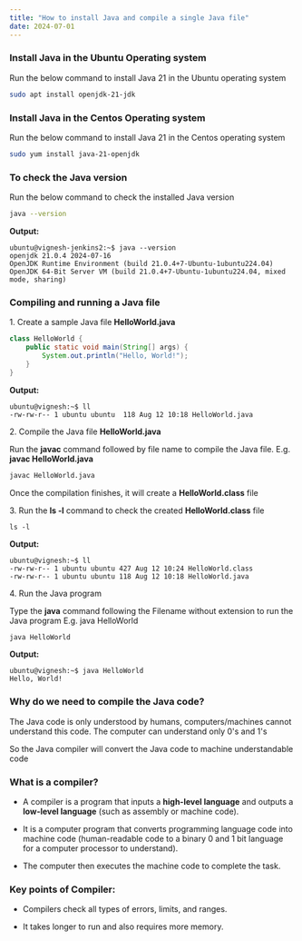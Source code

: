```yaml
---
title: "How to install Java and compile a single Java file"
date: 2024-07-01
---
```


### Install Java in the Ubuntu Operating system

Run the below command to install Java 21 in the Ubuntu operating system

```bash
sudo apt install openjdk-21-jdk
```

### Install Java in the Centos Operating system

Run the below command to install Java 21 in the Centos operating system

```bash
sudo yum install java-21-openjdk
```

### To check the Java version

Run the below command to check the installed Java version

```bash
java --version
```

**Output:**

```
ubuntu@vignesh-jenkins2:~$ java --version
openjdk 21.0.4 2024-07-16
OpenJDK Runtime Environment (build 21.0.4+7-Ubuntu-1ubuntu224.04)
OpenJDK 64-Bit Server VM (build 21.0.4+7-Ubuntu-1ubuntu224.04, mixed mode, sharing)
```

### Compiling and running a Java file

1\. Create a sample Java file **HelloWorld.java**

```java
class HelloWorld {
    public static void main(String[] args) {
        System.out.println("Hello, World!"); 
    }
}
```

**Output:**

```
ubuntu@vignesh:~$ ll
-rw-rw-r-- 1 ubuntu ubuntu  118 Aug 12 10:18 HelloWorld.java
```

2\. Compile the Java file **HelloWorld.java**

Run the **javac** command followed by file name to compile the Java file. E.g. **javac HelloWorld.java**

```bash
javac HelloWorld.java
```

Once the compilation finishes, it will create a **HelloWorld.class** file

3\. Run the **ls -l** command to check the created **HelloWorld.class** file

```
ls -l
```

**Output:**

```
ubuntu@vignesh:~$ ll
-rw-rw-r-- 1 ubuntu ubuntu 427 Aug 12 10:24 HelloWorld.class
-rw-rw-r-- 1 ubuntu ubuntu 118 Aug 12 10:18 HelloWorld.java
```

4\. Run the Java program

Type the **java** command following the Filename without extension to run the Java program E.g. java HelloWorld

```bash
java HelloWorld
```

**Output:**

```
ubuntu@vignesh:~$ java HelloWorld 
Hello, World!
```

### Why do we need to compile the Java code?

The Java code is only understood by humans, computers/machines cannot understand this code. The computer can understand only 0's and 1's

So the Java compiler will convert the Java code to machine understandable code

### What is a compiler?

- A compiler is a program that inputs a **high-level language** and outputs a **low-level language** (such as assembly or machine code).

- It is a computer program that converts programming language code into machine code (human-readable code to a binary 0 and 1 bit language for a computer processor to understand).

- The computer then executes the machine code to complete the task.

### Key points of Compiler:

- Compilers check all types of errors, limits, and ranges.

- It takes longer to run and also requires more memory.
